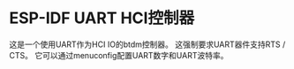 ESP-IDF UART HCI控制器
===========================

这是一个使用UART作为HCI IO的btdm控制器。 这强制要求UART器件支持RTS / CTS。
它可以通过menuconfig配置UART数字和UART波特率。